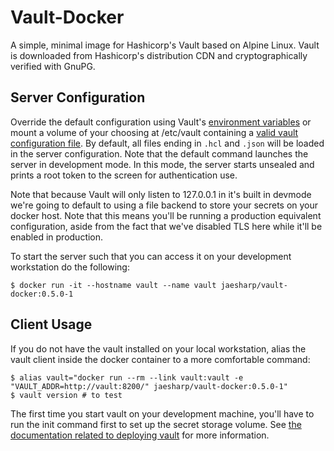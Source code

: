 Vault-Docker
====

A simple, minimal image for Hashicorp's Vault based on
Alpine Linux. Vault is downloaded from Hashicorp's distribution
CDN and cryptographically verified with GnuPG.

Server Configuration
----

Override the default configuration using Vault's [environment variables](https://www.vaultproject.io/docs/commands/environment.html) or
mount a volume of your choosing at /etc/vault containing a [valid vault configuration file](https://www.vaultproject.io/docs/config/). By default,
all files ending in `.hcl` and `.json` will be loaded in the server configuration. Note that the default command launches the server in development
mode. In this mode, the server starts unsealed and prints a root token to the screen for authentication use.

Note that because Vault will only listen to 127.0.0.1 in it's built in devmode we're going to default to using a file backend to store your
secrets on your docker host. Note that this means you'll be running a production equivalent configuration, aside from the fact that we've
disabled TLS here while it'll be enabled in production.

To start the server such that you can access it on your development workstation do the following:

    $ docker run -it --hostname vault --name vault jaesharp/vault-docker:0.5.0-1

Client Usage
----

If you do not have the vault installed on your local workstation, alias the vault client inside the docker container to a more comfortable command:

    $ alias vault="docker run --rm --link vault:vault -e "VAULT_ADDR=http://vault:8200/" jaesharp/vault-docker:0.5.0-1"
    $ vault version # to test

The first time you start vault on your development machine, you'll have to run the init command first to set up the secret storage volume. See [the
documentation related to deploying vault](https://www.vaultproject.io/intro/getting-started/deploy.html) for more information.
